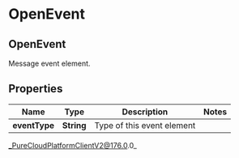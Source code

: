 # OpenEvent

## OpenEvent
Message event element.

## Properties

|Name | Type | Description | Notes|
|------------ | ------------- | ------------- | -------------|
| **eventType** | **String** | Type of this event element | |



_PureCloudPlatformClientV2@176.0.0_
